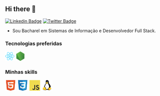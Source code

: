 ## Hi there 🤟

[![Linkedin Badge](https://img.shields.io/badge/-LinkedIn-blue?style=flat-square&logo=Linkedin&logoColor=white&link=https://www.linkedin.com/in/cleverton-neves/)](https://www.linkedin.com/in/cleverton-neves/) [![Twitter Badge](https://img.shields.io/badge/-Twitter-blue?style=flat-square&logo=Twitter&logoColor=white&link=https://twitter.com/clevernvs/)](https://twitter.com/clevernvs)

- Sou Bacharel em Sistemas de Informação e Desenvolvedor Full Stack.

### Tecnologias preferidas
<img src="https://raw.githubusercontent.com/devicons/devicon/master/icons/react/react-original.svg" alt="react" width="30" height="30" style="max-width:100%;"></img> 
<img src="https://raw.githubusercontent.com/devicons/devicon/master/icons/nodejs/nodejs-original.svg" alt="nodejs" width="30" height="30" style="max-width:100%;"></img>

### Minhas skills
<img src="https://raw.githubusercontent.com/devicons/devicon/master/icons/html5/html5-original.svg" alt="html" width="35" height="35" style="max-width:100%;"></img>
<img src="https://raw.githubusercontent.com/devicons/devicon/master/icons/css3/css3-original.svg" alt="css" width="35" height="35" style="max-width:100%;"></img>
<img src="https://raw.githubusercontent.com/devicons/devicon/master/icons/javascript/javascript-original.svg" alt="javascript" width="35" height="35" style="max-width:100%;"></img>
<img src="https://raw.githubusercontent.com/devicons/devicon/master/icons/linux/linux-original.svg" alt="linux" width="35" height="35" style="max-width:100%;"></img>



<!--
**clevernvs/clevernvs** is a ✨ _special_ ✨ repository because its `README.md` (this file) appears on your GitHub profile.

Here are some ideas to get you started:

- 🔭 I’m currently working on ...
- 🌱 I’m currently learning ...
- 👯 I’m looking to collaborate on ...
- 🤔 I’m looking for help with ...
- 💬 Ask me about ...
- 📫 How to reach me: ...
- 😄 Pronouns: ...
- ⚡ Fun fact: ...
-->
